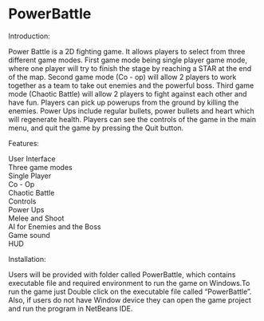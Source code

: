 # PowerBattle

Introduction:

Power Battle is a 2D fighting game. It allows players to select from three different game modes. 
First game mode being single player game mode, where one player will try to finish the stage by reaching 
a STAR at the end of the map.  Second game mode (Co - op) will allow 2 players to work together as a 
team to take out enemies and the powerful boss. Third game mode (Chaotic Battle) will allow 2 players 
to fight against each other and have fun. Players can pick up powerups from the ground by killing the
enemies. Power Ups include regular bullets, power bullets and heart which will regenerate health. 
Players can see the controls of the game in the main menu, and quit the game by pressing the Quit button.
 
Features:

User Interface  
Three game modes  
  Single Player  
  Co - Op  
  Chaotic Battle  
Controls  
Power Ups  
Melee and Shoot  
AI for Enemies and the Boss  
Game sound  
HUD  

Installation:

Users will be provided with folder called PowerBattle, which contains executable file and required environment 
to run the game on Windows.To run the game just Double click on the executable file called “PowerBattle”. Also, 
if users do not have Window device they can open the game project and run the program in NetBeans IDE.


